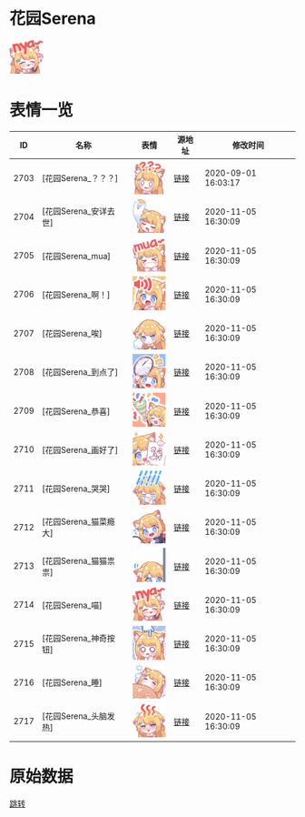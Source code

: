 # 花园Serena

<img src="./cover.png" height="60" alt="cover" />

# 表情一览

|ID|名称|表情|源地址|修改时间|
|----|----|----|----|----|
|2703|[花园Serena_？？？]|<img src="./pic/002703_%5B花园Serena_？？？%5D.png" height="60" alt="？？？"/>|[链接](http://i0.hdslb.com/bfs/emote/42f7ab2a562d000929979976d30669bec042662f.png)|2020-09-01 16:03:17|
|2704|[花园Serena_安详去世]|<img src="./pic/002704_%5B花园Serena_安详去世%5D.png" height="60" alt="安详去世"/>|[链接](http://i0.hdslb.com/bfs/emote/cdf595646132b98dcf1d230d351b2738d68f49c3.png)|2020-11-05 16:30:09|
|2705|[花园Serena_mua]|<img src="./pic/002705_%5B花园Serena_mua%5D.png" height="60" alt="mua"/>|[链接](http://i0.hdslb.com/bfs/emote/20319d3948da83f666a643b2c8103e6da0e36721.png)|2020-11-05 16:30:09|
|2706|[花园Serena_啊！]|<img src="./pic/002706_%5B花园Serena_啊！%5D.png" height="60" alt="啊！"/>|[链接](http://i0.hdslb.com/bfs/emote/a2e620950d577a4bae7f52f2143cf23aaa033f9d.png)|2020-11-05 16:30:09|
|2707|[花园Serena_唉]|<img src="./pic/002707_%5B花园Serena_唉%5D.png" height="60" alt="唉"/>|[链接](http://i0.hdslb.com/bfs/emote/2d046cbbabd4fc39c01cfb268adf4b56fe69d276.png)|2020-11-05 16:30:09|
|2708|[花园Serena_到点了]|<img src="./pic/002708_%5B花园Serena_到点了%5D.png" height="60" alt="到点了"/>|[链接](http://i0.hdslb.com/bfs/emote/af2f6c0dd1155f4aefb610cc6d09c135df9e6752.png)|2020-11-05 16:30:09|
|2709|[花园Serena_恭喜]|<img src="./pic/002709_%5B花园Serena_恭喜%5D.png" height="60" alt="恭喜"/>|[链接](http://i0.hdslb.com/bfs/emote/c1d8361755bb135d24b3b4680fe6ba03c086b395.png)|2020-11-05 16:30:09|
|2710|[花园Serena_画好了]|<img src="./pic/002710_%5B花园Serena_画好了%5D.png" height="60" alt="画好了"/>|[链接](http://i0.hdslb.com/bfs/emote/07db01e9df3376e659e8e80915dbe469f63939ff.png)|2020-11-05 16:30:09|
|2711|[花园Serena_哭哭]|<img src="./pic/002711_%5B花园Serena_哭哭%5D.png" height="60" alt="哭哭"/>|[链接](http://i0.hdslb.com/bfs/emote/c7e1684e94ca8a1e7dd770df427ce7aa3d106f5b.png)|2020-11-05 16:30:09|
|2712|[花园Serena_猫菜瘾大]|<img src="./pic/002712_%5B花园Serena_猫菜瘾大%5D.png" height="60" alt="猫菜瘾大"/>|[链接](http://i0.hdslb.com/bfs/emote/b7cc65d17b93ebb50b9a218d8a05dd2a63bccabc.png)|2020-11-05 16:30:09|
|2713|[花园Serena_猫猫祟祟]|<img src="./pic/002713_%5B花园Serena_猫猫祟祟%5D.png" height="60" alt="猫猫祟祟"/>|[链接](http://i0.hdslb.com/bfs/emote/3fc4273a3cb4b189b473f0e1db51d7c064ae19c3.png)|2020-11-05 16:30:09|
|2714|[花园Serena_喵]|<img src="./pic/002714_%5B花园Serena_喵%5D.png" height="60" alt="喵"/>|[链接](http://i0.hdslb.com/bfs/emote/4159859e6c9c2e0476299454b6015c2659149e3c.png)|2020-11-05 16:30:09|
|2715|[花园Serena_神奇按钮]|<img src="./pic/002715_%5B花园Serena_神奇按钮%5D.png" height="60" alt="神奇按钮"/>|[链接](http://i0.hdslb.com/bfs/emote/d9a1f82dac9133cf7b569c5bcb6fb09595b9f4fa.png)|2020-11-05 16:30:09|
|2716|[花园Serena_睡]|<img src="./pic/002716_%5B花园Serena_睡%5D.png" height="60" alt="睡"/>|[链接](http://i0.hdslb.com/bfs/emote/ae8ad8fd2a8d14e53938ba7dc7ca22681143dc09.png)|2020-11-05 16:30:09|
|2717|[花园Serena_头脑发热]|<img src="./pic/002717_%5B花园Serena_头脑发热%5D.png" height="60" alt="头脑发热"/>|[链接](http://i0.hdslb.com/bfs/emote/4c18c565ff57a7eb8f3e43a742653ee5d5a514c2.png)|2020-11-05 16:30:09|

# 原始数据

[跳转](./raw.json)

